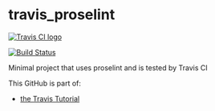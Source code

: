 # travis_proselint

[![Travis CI logo](TravisCI.png)](https://travis-ci.org)

[![Build Status](https://travis-ci.org/kirara03/travis_proselint.svg?branch=master)](https://travis-ci.org/kirara03/travis_proselint)

Minimal project that uses proselint and is tested by Travis CI

This GitHub is part of:

 * [the Travis Tutorial](https://github.com/kirara03/travis_tutorial)
